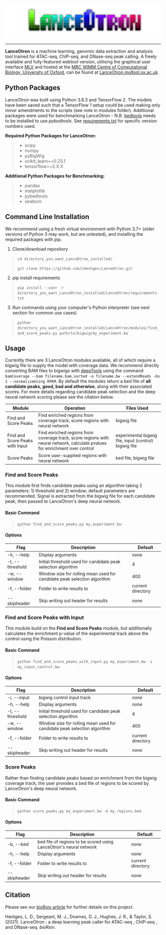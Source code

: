 <p align="center">
    <img src="LanceOtron_logo_shadow_dark.png" alt="LanceOtron logo">
</p>

-----------------------

**LanceOtron** is a machine learning, genomic data extraction and analysis tool trained for ATAC-seq, ChIP-seq, and DNase-seq peak calling. A freely available and fully-featured webtool version, utilising the graphical user interface [MLV](https://mlv.molbiol.ox.ac.uk) and hosted at the [MRC WIMM Centre of Computational Biology, University of Oxford](https://www.imm.ox.ac.uk/research/units-and-centres/mrc-wimm-centre-for-computational-biology), can be found at [LanceOtron.molbiol.ox.ac.uk](https://lanceotron.molbiol.ox.ac.uk).

## Python Packages

LanceOtron was built using Python 3.8.3 and TensorFlow 2. The models have been saved such that a TensorFlow 1 setup could be used making only minor amendments to the scripts (see note in modules folder). Additional packages were used for benchmarking LanceOtron - N.B. [bedtools](https://github.com/arq5x/bedtools2) needs to be installed to use *pybedtools*. See [requirements.txt](requirements.txt) for specific version numbers used. 

**Required Python Packages for LanceOtron:**
> * scipy
> * numpy
> * pyBigWig
> * scikit\_learn==0.23.1
> * tensorflow==2.X.X

**Additional Python Packages for Benchmarking:**
> * pandas
> * matplotlib
> * pybedtools
> * seaborn

## Command Line Installation

We recommend using a fresh virtual environment with Python 3.7+ (older versions of Python 3 may work, but are untested), and installing the required packages with pip.

1. Clone/download repository
> `cd directory_you_want_LanceOtron_installed/`

> `git clone https://github.com/LHentges/LanceOtron.git`

2. pip install requirements
> `pip install --user -r directory_you_want_LanceOtron_installed/LanceOtron/requirements.txt`

3. Run commands using your computer's Python interpreter (see next section for common use cases)
> `python directory_you_want_LanceOtron_installed/LanceOtron/modules/find_and_score_peaks.py path/to/bigwig/my_experiment.bw`

## Usage

Currently there are 3 LanceOtron modules available, all of which require a bigwig file to supply the model with coverage data. We recommend directly converting BAM files to bigwigs with [deepTools](https://github.com/deeptools/deepTools/tree/develop) using the command `bamCoverage --bam filename.bam.sorted -o filename.bw --extendReads -bs 1 --normalizeUsing RPKM`. By default the modules return a bed file of **all candidate peaks, good, bad and otherwise**, along with their associated scores. For more details regarding candidate peak selection and the deep neural network scoring please see the citation below. 

Module | Operation | Files Used
------ | --------- | ----------
Find and Score Peaks | Find enriched regions from coverage track, score regions with neural network | bigwig file
Find and Score Peaks with Input | Find enriched regions from coverage track, score regions with neural network, calculate pvalues for enrichment over control | experimental bigwig file, input (control) bigwig file
Score Peaks | Score user-supplied regions with neural network | bed file, bigwig file

### Find and Score Peaks

This module first finds candidate peaks using an algorithm taking 2 parameters: 1) threshold and 2) window; default parameters are recommended. Signal is extracted from the bigwig file for each candidate peak, then passed to LanceOtron's deep neural network.

#### Basic Command

>  `python find_and_score_peaks.py my_experiment.bw`

#### Options

Flag | Description | Default
---- | ----------- | -------
-h, --help | Display arguments | *none*
-t, --threshold | Initial threshold used for candidate peak selection algorithm | 4
-w, --window | Window size for rolling mean used for candidate peak selection algorithm | 400
-f, --folder | Folder to write results to | current directory
--skipheader | Skip writing out header for results | *none*

### Find and Score Peaks with Input

This module build on the **Find and Score Peaks** module, but additionally calculates the enrichment p-value of the experimental track above the control using the Poisson distribution.

#### Basic Command

>  `python find_and_score_peaks_with_input.py my_experiment.bw -i my_input_control.bw`

#### Options

Flag | Description | Default
---- | ----------- | -------
-i, --input | bigwig control input track | *none*
-h, --help | Display arguments | *none*
-t, --threshold | Initial threshold used for candidate peak selection algorithm | 4
-w, --window | Window size for rolling mean used for candidate peak selection algorithm | 400
-f, --folder | Folder to write results to | current directory
--skipheader | Skip writing out header for results | *none*

### Score Peaks

Rather than finding candidate peaks based on enrichment from the bigwig coverage track, the user provides a bed file of regions to be scored by LanceOtron's deep neural network. 

#### Basic Command

>  `python score_peaks.py my_experiment.bw -b my_regions.bed`

#### Options

Flag | Description | Default
---- | ----------- | -------
-b, --bed |  bed file of regions to be scored using LanceOtron's neural network | *none* 
-h, --help | Display arguments | *none*
-f, --folder | Folder to write results to | current directory
--skipheader | Skip writing out header for results | *none*


## Citation

Please see our [bioRxiv article](https://www.biorxiv.org/content/10.1101/2021.01.25.428108v1) for further details on this project.

Hentges, L. D., Sergeant, M. J., Downes, D. J., Hughes, J. R., & Taylor, S. (2021). LanceOtron : a deep learning peak caller for ATAC-seq , ChIP-seq , and DNase-seq. *bioRxiv*.
